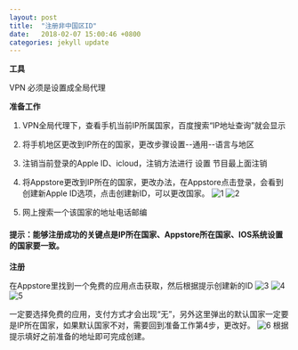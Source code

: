 ```yaml
---
layout: post
title:  "注册非中国区ID"
date:   2018-02-07 15:00:46 +0800
categories: jekyll update
---
```

**工具**	
	
VPN 必须是设置成全局代理 
 
**准备工作**	
	
1.  VPN全局代理下，查看手机当前IP所属国家，百度搜索“IP地址查询”就会显示

2.  将手机地区更改到IP所在的国家，更改步骤设置--通用--语言与地区 

3.  注销当前登录的Apple ID、icloud，注销方法进行 设置 节目最上面注销

4.  将Appstore更改到IP所在的国家，更改办法，在Appstore点击登录，会看到创建新Apple ID选项，点击创建新ID，可以更改国家。
	![1](https://raw.githubusercontent.com/zhaogangwang/bitbill/master/images/1.jpg)
	![2](https://raw.githubusercontent.com/zhaogangwang/bitbill/master/images/2.jpg)

5.  网上搜索一个该国家的地址电话邮编 


####	提示：能够注册成功的关键点是IP所在国家、Appstore所在国家、IOS系统设置的国家要一致。

**注册** 

在Appstore里找到一个免费的应用点击获取，然后根据提示创建新的ID
	![3](https://raw.githubusercontent.com/zhaogangwang/bitbill/master/images/3.jpg)
	![4](https://raw.githubusercontent.com/zhaogangwang/bitbill/master/images/4.jpg)
	![5](https://raw.githubusercontent.com/zhaogangwang/bitbill/master/images/5.jpg)

一定要选择免费的应用，支付方式才会出现“无”，另外这里弹出的默认国家一定要是IP所在国家，如果默认国家不对，需要回到准备工作第4步，更改好。
	![6](https://raw.githubusercontent.com/zhaogangwang/bitbill/master/images/6.jpg)
根据提示填好之前准备的地址即可完成创建。
